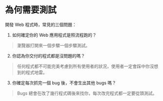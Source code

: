 # 為何需要測試

開發 Web 程式時，常見的三個問題：

1. 如何確定你的 Web 應用程式是照流程跑的？

 > 瀏覽器打開來一個步驟一個步驟測試。

2. 你認為你交付的程式都是沒問題的嗎？

 > 任何程式都不可能完美考慮到所有使用者的狀況，使用者一定會踩中你沒想到的程式地雷。

3. 你確定每次抓完一個 bug 後，不會生出其他 bugs 嗎？

 > Bugs 總會在改了幾行程式碼後來找你，每次改完程式都一定要從頭測試。

